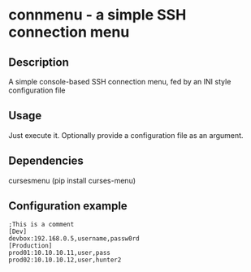 # connmenu - a simple SSH connection menu


## Description

A simple console-based SSH connection menu, fed by an INI style configuration file

## Usage

Just execute it. Optionally provide a configuration file as an argument.

## Dependencies

cursesmenu (pip install curses-menu)

## Configuration example

	;This is a comment
	[Dev]
	devbox:192.168.0.5,username,passw0rd
	[Production]
	prod01:10.10.10.11,user,pass
	prod02:10.10.10.12,user,hunter2

